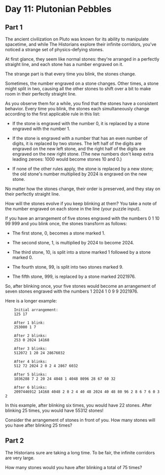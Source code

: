 # Day 11: Plutonian Pebbles
## Part 1

The ancient civilization on Pluto was known for its ability to manipulate spacetime, and while The Historians explore their infinite corridors, you've noticed a strange set of physics-defying stones.

At first glance, they seem like normal stones: they're arranged in a perfectly straight line, and each stone has a number engraved on it.

The strange part is that every time you blink, the stones change.

Sometimes, the number engraved on a stone changes. Other times, a stone might split in two, causing all the other stones to shift over a bit to make room in their perfectly straight line.

As you observe them for a while, you find that the stones have a consistent behavior. Every time you blink, the stones each simultaneously change according to the first applicable rule in this list:

- If the stone is engraved with the number 0, it is replaced by a stone engraved with the number 1.

- If the stone is engraved with a number that has an even number of digits, it is replaced by two stones. The left half of the digits are engraved on the new left stone, and the right half of the digits are engraved on the new right stone. (The new numbers don't keep extra leading zeroes: 1000 would become stones 10 and 0.)

- If none of the other rules apply, the stone is replaced by a new stone; the old stone's number multiplied by 2024 is engraved on the new stone.

No matter how the stones change, their order is preserved, and they stay on their perfectly straight line.

How will the stones evolve if you keep blinking at them? You take a note of the number engraved on each stone in the line (your puzzle input).

If you have an arrangement of five stones engraved with the numbers 0 1 10 99 999 and you blink once, the stones transform as follows:

- The first stone, 0, becomes a stone marked 1.

- The second stone, 1, is multiplied by 2024 to become 2024.

- The third stone, 10, is split into a stone marked 1 followed by a stone marked 0.

- The fourth stone, 99, is split into two stones marked 9.

- The fifth stone, 999, is replaced by a stone marked 2021976.

So, after blinking once, your five stones would become an arrangement of seven stones engraved with the numbers 1 2024 1 0 9 9 2021976.

Here is a longer example:

```
	Initial arrangement:
	125 17

	After 1 blink:
	253000 1 7

	After 2 blinks:
	253 0 2024 14168

	After 3 blinks:
	512072 1 20 24 28676032

	After 4 blinks:
	512 72 2024 2 0 2 4 2867 6032

	After 5 blinks:
	1036288 7 2 20 24 4048 1 4048 8096 28 67 60 32

	After 6 blinks:
	2097446912 14168 4048 2 0 2 4 40 48 2024 40 48 80 96 2 8 6 7 6 0 3 2
```

In this example, after blinking six times, you would have 22 stones. After blinking 25 times, you would have 55312 stones!

Consider the arrangement of stones in front of you. How many stones will you have after blinking 25 times?

## Part 2
The Historians sure are taking a long time. To be fair, the infinite corridors are very large.

How many stones would you have after blinking a total of 75 times?
